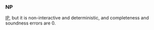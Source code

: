 ### NP
[IP](ip.md), but it is non-interactive and deterministic, and completeness and soundness errors are 0.